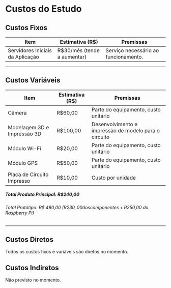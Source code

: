 # Custos do Estudo

## Custos Fixos

| Item                      | Estimativa (R$) | Premissas                                |
|--------------------------|----------------|-----------------------------------------|
| Servidores Iniciais da Aplicação  | R$30/mês (tende a aumentar) | Serviço necessário ao funcionamento.    |

---

## Custos Variáveis

| Item                   | Estimativa (R$) | Premissas                              |
|-----------------------|----------------|---------------------------------------|
| Câmera                | R$60,00       | Parte do equipamento, custo unitário |
| Modelagem 3D e Impressão 3D | R$100,00 | Desenvolvimento e impressão de modelo para o circuito | 
| Módulo Wi-Fi          | R$20,00        | Parte do equipamento, custo unitário |
| Módulo GPS            | R$50,00        | Parte do equipamento, custo unitário |
| Placa de Circuito Impresso         | R$10,00        | Custo por unidade |

##### Total Produto Principal: R$240,00
###### Total Protótipo: R$ 480,00 (R$230,00 dos componentes + R$250,00 do Raspberry Pi)

---

## Custos Diretos
Todos os custos fixos e variáveis são diretos no momento.

## Custos Indiretos
Não previsto no momento.
